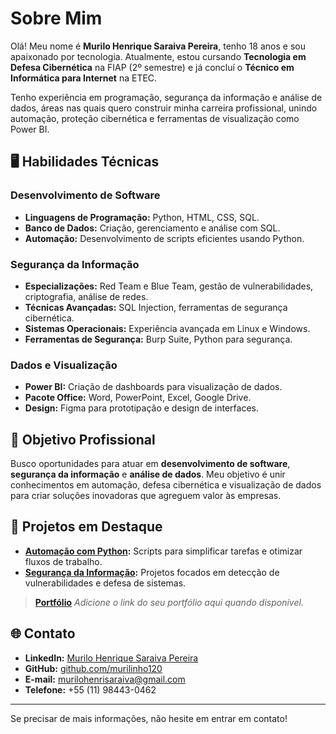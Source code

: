 # Sobre Mim

Olá! Meu nome é **Murilo Henrique Saraiva Pereira**,
tenho 18 anos e sou apaixonado por tecnologia. Atualmente, estou cursando **Tecnologia em Defesa Cibernética** na FIAP (2º semestre) e já concluí o **Técnico em Informática para Internet** na ETEC.  

Tenho experiência em programação, segurança da informação e análise de dados, áreas nas quais quero construir minha carreira profissional, unindo automação, proteção cibernética e ferramentas de visualização como Power BI.

## 🖥️ Habilidades Técnicas

### Desenvolvimento de Software
- **Linguagens de Programação:** Python, HTML, CSS, SQL.
- **Banco de Dados:** Criação, gerenciamento e análise com SQL.
- **Automação:** Desenvolvimento de scripts eficientes usando Python.

### Segurança da Informação
- **Especializações:** Red Team e Blue Team, gestão de vulnerabilidades, criptografia, análise de redes.
- **Técnicas Avançadas:** SQL Injection, ferramentas de segurança cibernética.
- **Sistemas Operacionais:** Experiência avançada em Linux e Windows.
- **Ferramentas de Segurança:** Burp Suite, Python para segurança.

### Dados e Visualização
- **Power BI:** Criação de dashboards para visualização de dados.
- **Pacote Office:** Word, PowerPoint, Excel, Google Drive.
- **Design:** Figma para prototipação e design de interfaces.

## 🎯 Objetivo Profissional

Busco oportunidades para atuar em **desenvolvimento de software**, **segurança da informação** e **análise de dados**. Meu objetivo é unir conhecimentos em automação, defesa cibernética 
e visualização de dados para criar soluções inovadoras que agreguem valor às empresas.

## 📂 Projetos em Destaque

- **[Automação com Python](https://github.com/murilinho120):** Scripts para simplificar tarefas e otimizar fluxos de trabalho.
- **[Segurança da Informação](https://github.com/murilinho120):** Projetos focados em detecção de vulnerabilidades e defesa de sistemas.

> **[Portfólio](#)** _Adicione o link do seu portfólio aqui quando disponível._

## 🌐 Contato

- **LinkedIn:** [Murilo Henrique Saraiva Pereira](https://www.linkedin.com/in/murilo-henrique-saraiva-pereira-0819a728b/)  
- **GitHub:** [github.com/murilinho120](https://github.com/murilinho120)  
- **E-mail:** murilohenrisaraiva@gmail.com  
- **Telefone:** +55 (11) 98443-0462  

---

Se precisar de mais informações, não hesite em entrar em contato!
